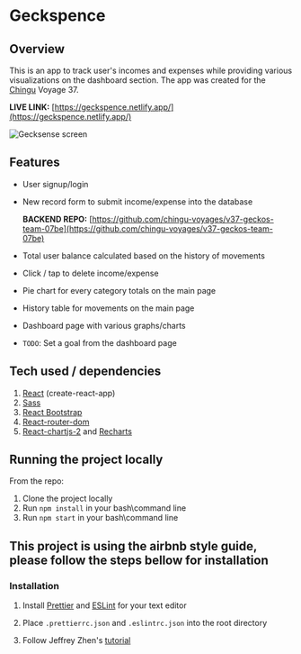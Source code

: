 # Geckspence
## Overview
This is an app to track  user's incomes and expenses while providing various visualizations on the dashboard section. The app was created for the [Chingu](https://www.chingu.io/) Voyage 37. 

**LIVE LINK:** [https://geckspence.netlify.app/](https://geckspence.netlify.app/)


![Gecksense screen](https://user-images.githubusercontent.com/47148325/159114075-bf27c606-2105-400a-873f-3686f6cafc6f.png)


## Features

 - User signup/login

 - New record form to submit income/expense into the database

    **BACKEND REPO:** [https://github.com/chingu-voyages/v37-geckos-team-07be](https://github.com/chingu-voyages/v37-geckos-team-07be)
 - Total user balance  calculated based on the history of movements
 - Click / tap to delete income/expense
 - Pie chart for every category totals on the main page
 - History table for movements on the main page
 - Dashboard page with various graphs/charts 
 - `TODO`: Set a goal from the dashboard page
 
## Tech used / dependencies
1.  [React](https://reactjs.org/) (create-react-app)
2. [Sass](https://sass-lang.com/)
3. [React Bootstrap](https://react-bootstrap.github.io/)
4. [React-router-dom](https://reactrouter.com/) 
5. [React-chartjs-2](https://react-chartjs-2.js.org/) and [Recharts](https://recharts.org/)


## Running the project locally
From the repo:
1. Clone the project locally
2. Run `npm install` in your bash\command line
3. Run `npm start` in your bash\command line

## This project is using the airbnb style guide, please follow the steps bellow for installation

### Installation

1.  Install [Prettier](https://prettier.io/) and [ESLint](https://eslint.org/) for your text editor

2.  Place `.prettierrc.json` and `.eslintrc.json` into the root directory

3. Follow  Jeffrey Zhen's [tutorial](https://blog.echobind.com/integrating-prettier-eslint-airbnb-style-guide-in-vscode-47f07b5d7d6a)
